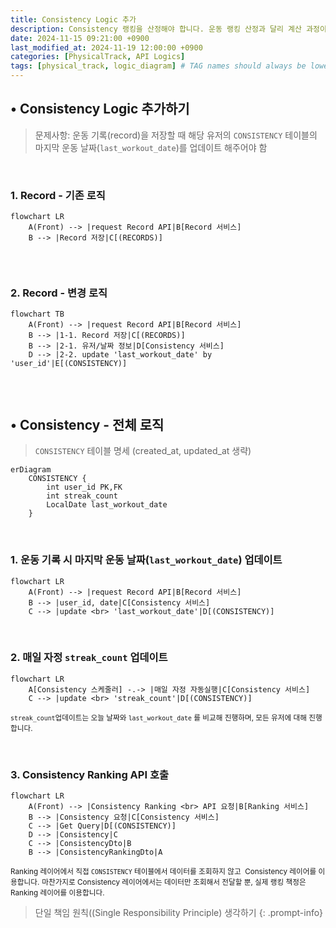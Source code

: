 ```yaml
---
title: Consistency Logic 추가
description: Consistency 랭킹을 산정해야 합니다. 운동 랭킹 산정과 달리 계산 과정이 많아 API 요청마다 해결하기에는 비효율적입니다. 따라서 새로운 Consistency 테이블과 레이어를 만들고 추가하는 과정을 기록했습니다.
date: 2024-11-15 09:21:00 +0900
last_modified_at: 2024-11-19 12:00:00 +0900
categories: [PhysicalTrack, API Logics]
tags: [physical_track, logic_diagram] # TAG names should always be lowercased
---
```


## &#8226; Consistency Logic 추가하기

>  문제사항: 운동 기록(record)을 저장할 때 해당 유저의 `CONSISTENCY` 테이블의 마지막 운동 날짜(`last_workout_date`)를 업데이트 해주어야 함

<br>



### 1. Record - 기존 로직

```mermaid
flowchart LR
    A(Front) --> |request Record API|B[Record 서비스]
    B --> |Record 저장|C[(RECORDS)]
  
```

<br>



### 2. Record - 변경 로직

```mermaid
flowchart TB
    A(Front) --> |request Record API|B[Record 서비스]
    B --> |1-1. Record 저장|C[(RECORDS)]
    B --> |2-1. 유저/날짜 정보|D[Consistency 서비스]
    D --> |2-2. update 'last_workout_date' by 'user_id'|E[(CONSISTENCY)]
  
```

<br>



## &#8226; Consistency - 전체 로직

> `CONSISTENCY` 테이블 명세 (created_at, updated_at 생략)

```mermaid
erDiagram
    CONSISTENCY {
        int user_id PK,FK
        int streak_count
        LocalDate last_workout_date
    }
```

<br>



### 1. 운동 기록 시 마지막 운동 날짜(`last_workout_date`) 업데이트

```mermaid
flowchart LR
    A(Front) --> |request Record API|B[Record 서비스]
    B --> |user_id, date|C[Consistency 서비스]
    C --> |update <br> 'last_workout_date'|D[(CONSISTENCY)]
```



<br>



### 2. 매일 자정 `streak_count` 업데이트

```mermaid
flowchart LR
    A[Consistency 스케줄러] -.-> |매일 자정 자동실행|C[Consistency 서비스]
    C --> |update <br> 'streak_count'|D[(CONSISTENCY)]
```

<small>`streak_count`업데이트는 오늘 날짜와 `last_workout_date` 를 비교해 진행하며, 모든 유저에 대해 진행합니다.</small>

<br>



### 3. Consistency Ranking API 호출

```mermaid
flowchart LR
    A(Front) --> |Consistency Ranking <br> API 요청|B[Ranking 서비스]
    B --> |Consistency 요청|C[Consistency 서비스]
    C --> |Get Query|D[(CONSISTENCY)]
    D --> |Consistency|C
    C --> |ConsistencyDto|B
    B --> |ConsistencyRankingDto|A
```



<small>Ranking 레이어에서 직접 `CONSISTENCY` 테이블에서 데이터를 조회하지 않고  Consistency 레이어를 이용합니다.</small>
<small>마찬가지로 Consistency 레이어에서는 데이터만 조회해서 전달할 뿐, 실제 랭킹 책정은 Ranking 레이어를 이용합니다.</small>

> 단일 책임 원칙((Single Responsibility Principle) 생각하기
{: .prompt-info}

